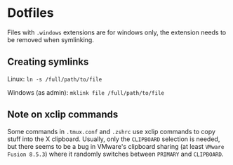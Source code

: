 # Dotfiles
Files with `.windows` extensions are for windows only, the extension needs to be removed when symlinking.

## Creating symlinks
Linux: `ln -s /full/path/to/file`

Windows (as admin): `mklink file /full/path/to/file`

## Note on xclip commands
Some commands in `.tmux.conf` and `.zshrc` use xclip commands to copy stuff into the X clipboard.
Usually, only the `CLIPBOARD` selection is needed, but there seems to be a bug in VMware's clipboard
sharing (at least `VMware Fusion 8.5.3`) where it randomly switches between `PRIMARY` and `CLIPBOARD`.
